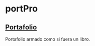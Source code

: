 # portPro

## [Portafolio](https://megagringa.github.io/portPro//index.html)

Portafolio armado como si fuera un libro.
